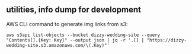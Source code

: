 ## utilities, info dump for development 
AWS CLI command to generate img links from s3: 

`aws s3api list-objects --bucket dizzy-wedding-site --query "Contents[].{Key: Key}" --output json | jq -r '.[] | "https://dizzy-wedding-site.s3.amazonaws.com/\(.Key)"'`